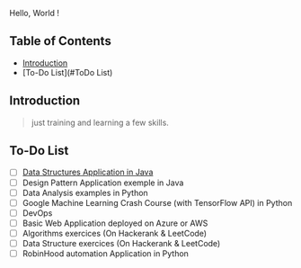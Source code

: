 Hello, World !


## Table of Contents
* [Introduction](#introduction)
* [To-Do List](#ToDo List)
## Introduction
> just training and learning a few skills.
## To-Do List
- [ ] [Data Structures Application in Java](https://github.com/DanyOlous/practice-DSA)
- [ ] Design Pattern Application exemple in Java
- [ ] Data Analysis examples in Python
- [ ] Google Machine Learning Crash Course (with TensorFlow API) in Python
- [ ] DevOps 
- [ ] Basic Web Application deployed on Azure or AWS
- [ ] Algorithms exercices (On Hackerank & LeetCode)
- [ ] Data Structure exercices (On Hackerank & LeetCode)
- [ ] RobinHood automation Application in Python
